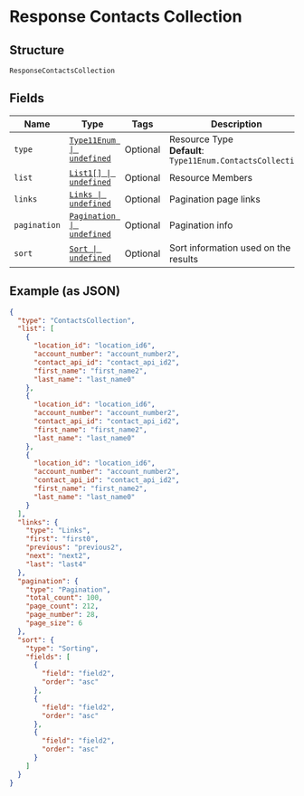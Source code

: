 
# Response Contacts Collection

## Structure

`ResponseContactsCollection`

## Fields

| Name | Type | Tags | Description |
|  --- | --- | --- | --- |
| `type` | [`Type11Enum \| undefined`](../../doc/models/type-11-enum.md) | Optional | Resource Type<br>**Default**: `Type11Enum.ContactsCollection` |
| `list` | [`List1[] \| undefined`](../../doc/models/list-1.md) | Optional | Resource Members |
| `links` | [`Links \| undefined`](../../doc/models/links.md) | Optional | Pagination page links |
| `pagination` | [`Pagination \| undefined`](../../doc/models/pagination.md) | Optional | Pagination info |
| `sort` | [`Sort \| undefined`](../../doc/models/sort.md) | Optional | Sort information used on the results |

## Example (as JSON)

```json
{
  "type": "ContactsCollection",
  "list": [
    {
      "location_id": "location_id6",
      "account_number": "account_number2",
      "contact_api_id": "contact_api_id2",
      "first_name": "first_name2",
      "last_name": "last_name0"
    },
    {
      "location_id": "location_id6",
      "account_number": "account_number2",
      "contact_api_id": "contact_api_id2",
      "first_name": "first_name2",
      "last_name": "last_name0"
    },
    {
      "location_id": "location_id6",
      "account_number": "account_number2",
      "contact_api_id": "contact_api_id2",
      "first_name": "first_name2",
      "last_name": "last_name0"
    }
  ],
  "links": {
    "type": "Links",
    "first": "first0",
    "previous": "previous2",
    "next": "next2",
    "last": "last4"
  },
  "pagination": {
    "type": "Pagination",
    "total_count": 100,
    "page_count": 212,
    "page_number": 28,
    "page_size": 6
  },
  "sort": {
    "type": "Sorting",
    "fields": [
      {
        "field": "field2",
        "order": "asc"
      },
      {
        "field": "field2",
        "order": "asc"
      },
      {
        "field": "field2",
        "order": "asc"
      }
    ]
  }
}
```

